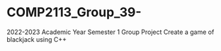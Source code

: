 # COMP2113_Group_39-
 2022-2023 Academic Year Semester 1 Group Project 
Create a game of blackjack using C++
